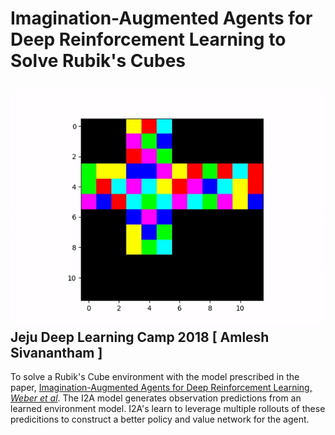 Imagination-Augmented Agents for Deep Reinforcement Learning to Solve Rubik's Cubes
===================================================================================
![Random Exploration Cube][cube-gif]
Jeju Deep Learning Camp 2018 [ Amlesh Sivanantham ]
---------------------------------------------------

To solve a Rubik's Cube environment with the model prescribed in the paper,
[Imagination-Augmented Agents for Deep Reinforcement Learning, *Weber et al*][i2a-paper].
The I2A model generates observation predictions from an learned environment model.
I2A's learn to leverage multiple rollouts of these predicitions to construct a
better policy and value network for the agent. 



[i2a-paper]: https://arxiv.org/abs/1707.06203v2

[cube-gif]: https://raw.githubusercontent.com/zamlz/dlcampjeju2018-I2A-cube/master/docs/pics/cube_solve.gif
